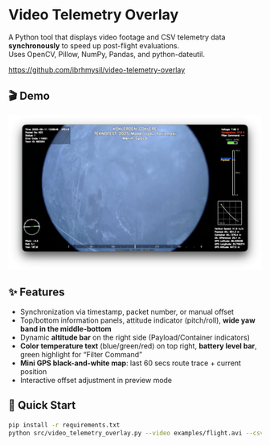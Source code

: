 # Video Telemetry Overlay

A Python tool that displays video footage and CSV telemetry data **synchronously** to speed up post-flight evaluations.  
Uses OpenCV, Pillow, NumPy, Pandas, and python-dateutil.

https://github.com/ibrhmysil/video-telemetry-overlay

## 🎬 Demo
![Demo Overlay](assets/demo_overlay_image.png)

## ✨ Features
- Synchronization via timestamp, packet number, or manual offset
- Top/bottom information panels, attitude indicator (pitch/roll), **wide yaw band in the middle-bottom**
- Dynamic **altitude bar** on the right side (Payload/Container indicators)
- **Color temperature text** (blue/green/red) on top right, **battery level bar**, green highlight for “Filter Command”
- **Mini GPS black-and-white map**: last 60 secs route trace + current position
- Interactive offset adjustment in preview mode

## 🚀 Quick Start
```bash
pip install -r requirements.txt
python src/video_telemetry_overlay.py --video examples/flight.avi --csv examples/telemetri.csv --out out.mp4
